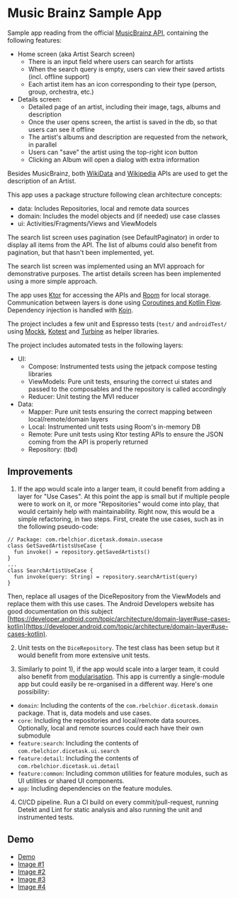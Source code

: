 # Music Brainz Sample App

Sample app reading from the official [MusicBrainz API](https://musicbrainz.org/doc/MusicBrainz_API#Search), 
containing the following features:
- Home screen (aka Artist Search screen)
  - There is an input field where users can search for artists 
  - When the search query is empty, users can view their saved artists (incl. offline support)
  - Each artist item has an icon corresponding to their type (person, group, orchestra, etc.)
- Details screen:
  - Detailed page of an artist, including their image, tags, albums and description
  - Once the user opens screen, the artist is saved in the db, so that users can see it offline
  - The artist's albums and description are requested from the network, in parallel
  - Users can "save" the artist using the top-right icon button
  - Clicking an Album will open a dialog with extra information

Besides MusicBrainz, both [WikiData](https://www.wikidata.org/wiki/Wikidata:Data_access) 
and [Wikipedia](https://www.mediawiki.org/wiki/API:Main_page) APIs are used to get the description 
of an Artist.

This app uses a package structure following clean architecture concepts:
- data: Includes Repositories, local and remote data sources
- domain: Includes the model objects and (if needed) use case classes
- ui: Activities/Fragments/Views and ViewModels

The search list screen uses pagination (see DefaultPaginator) in order to display all items from
the API. The list of albums could also benefit from pagination, but that hasn't been implemented, yet.

The search list screen was implemented using an MVI approach for demonstrative purposes. 
The artist details screen has been implemented using a more simple approach. 

The app uses [Ktor](https://ktor.io/) for accessing the APIs and 
[Room](https://developer.android.com/training/data-storage/room) for local storage. 
Communication between layers is done using [Coroutines and Kotlin Flow](https://kotlinlang.org/docs/coroutines-guide.html).
Dependency injection is handled with [Koin](https://insert-koin.io/).

The project includes a few unit and Espresso tests (`test/` and `androidTest/` using
[Mockk](https://mockk.io/), [Kotest](https://kotest.io/docs/assertions/assertions.html) and
[Turbine](https://github.com/cashapp/turbine) as helper libraries.

The project includes automated tests in the following layers:
- UI:
  - Compose: Instrumented tests using the jetpack compose testing libraries
  - ViewModels: Pure unit tests, ensuring the correct ui states and passed to the composables and the repository is called accordingly
  - Reducer: Unit testing the MVI reducer
- Data:
  - Mapper: Pure unit tests ensuring the correct mapping between local/remote/domain layers
  - Local: Instrumented unit tests using Room's in-memory DB
  - Remote: Pure unit tests using Ktor testing APIs to ensure the JSON coming from the API is properly returned
  - Repository: (tbd)

## Improvements

1) If the app would scale into a larger team, it could benefit from adding a layer for "Use Cases".
At this point the app is small but if multiple people were to work on it, or more "Repositories" 
would come into play, that would certainly help with maintainability. Right now, this would be a 
simple refactoring, in two steps. First, create the use cases, such as in the following pseudo-code:

```
// Package: com.rbelchior.dicetask.domain.usecase
class GetSavedArtistsUseCase {
  fun invoke() = repository.getSavedArtists()
}
...
class SearchArtistUseCase {
  fun invoke(query: String) = repository.searchArtist(query)
}
```

Then, replace all usages of the DiceRepository from the ViewModels and replace them with this 
use cases. The Android Developers website has good documentation on this subject
[https://developer.android.com/topic/architecture/domain-layer#use-cases-kotlin](https://developer.android.com/topic/architecture/domain-layer#use-cases-kotlin).

2) Unit tests on the `DiceRepository`. The test class has been setup but it would benefit from
more extensive unit tests.

3) Similarly to point 1), if the app would scale into a larger team, it could also benefit from
[modularisation](https://developer.android.com/topic/modularization). This app is currently a 
single-module app but could easily be re-organised in a different way. Here's one possibility:

- `domain`: Including the contents of the `com.rbelchior.dicetask.domain` package. That is, 
data models and use cases.
- `core`: Including the repositories and local/remote data sources. Optionally, local and remote 
sources could each have their own submodule
- `feature:search`: Including the contents of `com.rbelchior.dicetask.ui.search`
- `feature:detail`: Including the contents of `com.rbelchior.dicetask.ui.detail`
- `feature:common`: Including common utilities for feature modules, such as UI utilities or shared 
UI components.
- `app`: Including dependencies on the feature modules.

4) CI/CD pipeline. Run a CI build on every commit/pull-request, running Detekt and Lint for static
analysis and also running the unit and instrumented tests.

## Demo

- [Demo](https://www.loom.com/share/e190f4627feb4c2297865df77176eaea)
- [Image #1](demo/demo-1.png)
- [Image #2](demo/demo-2.png)
- [Image #3](demo/demo-3.png)
- [Image #4](demo/demo-4.png)
